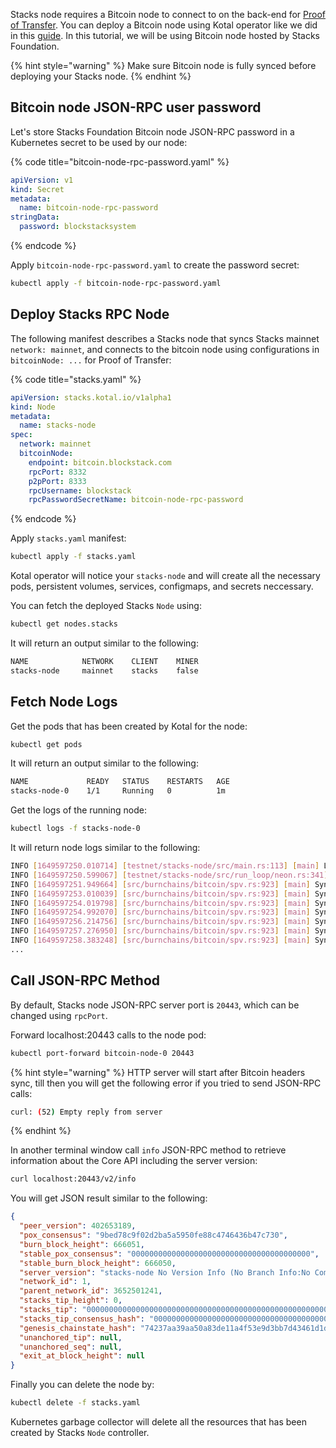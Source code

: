 Stacks node requires a Bitcoin node to connect to on the back-end for [Proof of Transfer](https://docs.stacks.co/understand-stacks/proof-of-transfer). You can deploy a Bitcoin node using Kotal operator like we did in this [guide](../bitcoin/rpc.md). In this tutorial, we will be using Bitcoin node hosted by Stacks Foundation.

{% hint style="warning" %}
Make sure Bitcoin node is fully synced before deploying your Stacks node.
{% endhint %}

## Bitcoin node JSON-RPC user password

Let's store Stacks Foundation Bitcoin node JSON-RPC password in a Kubernetes secret to be used by our node:

{% code title="bitcoin-node-rpc-password.yaml" %}
```yaml
apiVersion: v1
kind: Secret
metadata:
  name: bitcoin-node-rpc-password
stringData:
  password: blockstacksystem
```
{% endcode %}

Apply `bitcoin-node-rpc-password.yaml` to create the password secret:

```bash
kubectl apply -f bitcoin-node-rpc-password.yaml
```

## Deploy Stacks RPC Node

The following manifest describes a Stacks node that syncs Stacks mainnet `network: mainnet`, and connects to the bitcoin node using configurations in `bitcoinNode: ...` for Proof of Transfer:

{% code title="stacks.yaml" %}
```yaml
apiVersion: stacks.kotal.io/v1alpha1
kind: Node
metadata:
  name: stacks-node
spec:
  network: mainnet
  bitcoinNode:
    endpoint: bitcoin.blockstack.com
    rpcPort: 8332
    p2pPort: 8333
    rpcUsername: blockstack
    rpcPasswordSecretName: bitcoin-node-rpc-password
```
{% endcode %}

Apply `stacks.yaml` manifest:

```bash
kubectl apply -f stacks.yaml
```

Kotal operator will notice your `stacks-node` and will create all the necessary pods, persistent volumes, services, configmaps, and secrets neccessary.

You can fetch the deployed Stacks `Node` using:

```bash
kubectl get nodes.stacks
```

It will return an output similar to the following:

```bash
NAME            NETWORK    CLIENT    MINER
stacks-node     mainnet    stacks    false
```

## Fetch Node Logs

Get the pods that has been created by Kotal for the node:

```bash
kubectl get pods
```

It will return an output similar to the following:

```bash
NAME             READY   STATUS    RESTARTS   AGE
stacks-node-0    1/1     Running   0          1m
```

Get the logs of the running node:

```bash
kubectl logs -f stacks-node-0
```

It will return node logs similar to the following:

```bash
INFO [1649597250.010714] [testnet/stacks-node/src/main.rs:113] [main] Loading config at path /home/stacks/kotal-config/config.toml
INFO [1649597250.599067] [testnet/stacks-node/src/run_loop/neon.rs:341] [main] Start syncing Bitcoin headers, feel free to grab a cup of coffee, this can take a while
INFO [1649597251.949664] [src/burnchains/bitcoin/spv.rs:923] [main] Syncing Bitcoin headers: 0.3% (2000 out of 731268)
INFO [1649597253.010039] [src/burnchains/bitcoin/spv.rs:923] [main] Syncing Bitcoin headers: 0.5% (4000 out of 731268)
INFO [1649597254.019798] [src/burnchains/bitcoin/spv.rs:923] [main] Syncing Bitcoin headers: 0.8% (6000 out of 731268)
INFO [1649597254.992070] [src/burnchains/bitcoin/spv.rs:923] [main] Syncing Bitcoin headers: 1.1% (8000 out of 731268)
INFO [1649597256.214756] [src/burnchains/bitcoin/spv.rs:923] [main] Syncing Bitcoin headers: 1.4% (10000 out of 731268)
INFO [1649597257.276950] [src/burnchains/bitcoin/spv.rs:923] [main] Syncing Bitcoin headers: 1.6% (12000 out of 731268)
INFO [1649597258.383248] [src/burnchains/bitcoin/spv.rs:923] [main] Syncing Bitcoin headers: 1.9% (14000 out of 731268)
...
```

## Call JSON-RPC Method

By default, Stacks node JSON-RPC server port is `20443`, which can be changed using `rpcPort`.

Forward localhost:20443 calls to the node pod:

```bash
kubectl port-forward bitcoin-node-0 20443
```

{% hint style="warning" %}
HTTP server will start after Bitcoin headers sync, till then you will get the following error if you tried to send JSON-RPC calls:
```bash
curl: (52) Empty reply from server
```
{% endhint %}

In another terminal window call `info` JSON-RPC method to retrieve information about the Core API including the server version:

```bash
curl localhost:20443/v2/info
```

You will get JSON result similar to the following:

```json
{
  "peer_version": 402653189,
  "pox_consensus": "9bed78c9f02d2ba5a5950fe88c4746436b47c730",
  "burn_block_height": 666051,
  "stable_pox_consensus": "0000000000000000000000000000000000000000",
  "stable_burn_block_height": 666050,
  "server_version": "stacks-node No Version Info (No Branch Info:No Commit Info, release build, linux [x86_64])",
  "network_id": 1,
  "parent_network_id": 3652501241,
  "stacks_tip_height": 0,
  "stacks_tip": "0000000000000000000000000000000000000000000000000000000000000000",
  "stacks_tip_consensus_hash": "0000000000000000000000000000000000000000",
  "genesis_chainstate_hash": "74237aa39aa50a83de11a4f53e9d3bb7d43461d1de9873f402e5453ae60bc59b",
  "unanchored_tip": null,
  "unanchored_seq": null,
  "exit_at_block_height": null
}
```


Finally you can delete the node by:

```bash
kubectl delete -f stacks.yaml
```

Kubernetes garbage collector will delete all the resources that has been created by Stacks `Node` controller.
